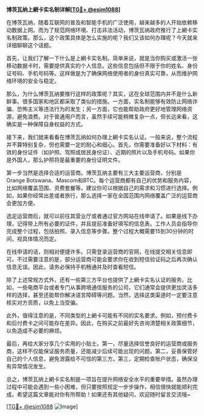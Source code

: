 **博茨瓦纳上網卡实名制详解[[TG💪+ @esim1088](https://t.me/s/esim1088)]**

在博茨瓦纳，随着互联网的普及和智能手机的广泛使用，越来越多的人开始依赖移动数据上网。而为了规范网络环境、打击非法活动，博茨瓦纳政府推行了上網卡实名制政策。那么，这个政策具体是怎么实施的呢？我们又该如何办理呢？今天就来详细聊聊这个话题。

首先，让我们了解一下什么是上網卡实名制。简单来说，就是当你购买或激活一张移动数据卡时，需要提供真实的个人信息。这些信息包括但不限于你的姓名、身份证号码、手机号码等。这样做是为了确保网络使用者的身份真实可靠，从而维护网络环境的安全与稳定。

那么，为什么博茨瓦纳要推行这样的政策呢？其实，这在全球范围内并不是什么新鲜事。很多国家和地区都采取了类似的措施。一方面，实名制能够有效防止网络诈骗、恐怖主义等违法行为的发生；另一方面，它也能帮助政府更好地管理网络资源，避免浪费。对于普通用户而言，虽然手续可能稍微复杂一点，但长远来看，这确实是一种保障自身权益的方式。

接下来，我们就来看看在博茨瓦纳如何办理上網卡实名认证。一般来说，整个流程并不算特别复杂，但也需要一定的耐心和细心。首先，你需要准备好以下材料：有效的身份证件（如护照、驾照或居民身份证）、近期的照片以及手机号码。如果你是外国人，那么护照将是最重要的身份证明文件。

第一步当然是选择合适的运营商。博茨瓦纳主要有三大主要运营商，分别是Orange Botswana、Mascom和BTC。每个运营商都有自己的优势和服务内容，比如网络覆盖范围、资费套餐等。建议你可以根据自己的需求和习惯进行选择。例如，如果你经常出差或者旅行，那么选择一家在全国范围内网络覆盖广泛的运营商会更加方便。

选定运营商后，就可以前往其营业厅或者通过官方网站在线申请了。如果是线下办理，记得带上所有必要的证件，并且提前准备好填写的信息表。工作人员会指导你完成整个过程，包括拍照、录入信息等步骤。整个过程大概需要15到30分钟的时间，视具体情况而定。

在线申请的话，则相对便捷许多。只需登录运营商的官网，在线提交相关信息即可。不过需要注意的是，部分运营商可能会要求你在收到短信验证码之后再次确认信息无误。因此，请务必保持手机畅通并及时查看短信。

除了上述常规方式外，还有一些第三方平台也提供了上網卡实名认证的服务。比如，一些电商平台或者专门从事跨境通信服务的公司，它们通常会提供更加灵活多样的选择，甚至还能帮你解决语言障碍等问题。当然，选择这类渠道时一定要注意核实对方资质，以免上当受骗。

此外，值得注意的是，不同类型的上網卡可能有不同的实名要求。例如，预付费卡和后付费卡之间可能存在差异。因此，在购买之前最好先咨询清楚相关政策细节，以免造成不必要的麻烦。

最后，再给大家分享几个实用的小贴士。第一，尽量选择信誉良好的运营商或服务商，这样不仅能保证服务质量，还能减少后续可能出现的问题。第二，妥善保管好自己的个人信息，避免泄露给不可信的第三方。第三，定期检查账户状态，确保没有异常情况发生。

总之，博茨瓦纳上網卡实名制是一项旨在提升网络安全水平的重要举措。虽然办理过程中可能会遇到一些小困难，但只要按照规定一步步操作，相信很快就能顺利完成。希望这篇文章能对你有所帮助！如果还有其他疑问，欢迎随时留言交流哦~

[[TG💪+ @esim1088](https://t.me/s/esim1088) ![Image](https://i.postimg.cc/4NQfJmqS/Snipaste-2025-05-13-00-14-12.png)]